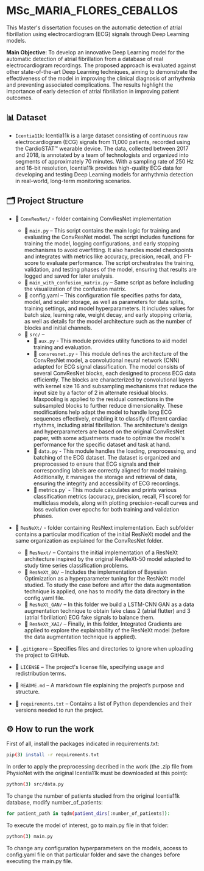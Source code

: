 # MSc_MARIA_FLORES_CEBALLOS

This Master's dissertation focuses on the automatic detection of atrial fibrillation using electrocardiogram (ECG) signals through Deep Learning models.

**Main Objective**: To develop an innovative Deep Learning model for the automatic detection of atrial fibrillation from a database of real electrocardiogram recordings. The proposed approach is evaluated against other state-of-the-art Deep Learning techniques, aiming to demonstrate the effectiveness of the model in improving the clinical diagnosis of arrhythmia and preventing associated complications. The results highlight the importance of early detection of atrial fibrillation in improving patient outcomes.

## 📊 Dataset
- `Icentia11k`: Icentia11k is a large dataset consisting of continuous raw electrocardiogram (ECG) signals from 11,000 patients, recorded using the CardioSTAT™ wearable device. The data, collected between 2017 and 2018, is annotated by a team of technologists and organized into segments of approximately 70 minutes. With a sampling rate of 250 Hz and 16-bit resolution, Icentia11k provides high-quality ECG data for developing and testing Deep Learning models for arrhythmia detection in real-world, long-term monitoring scenarios.


## 🗂️ **Project Structure**

- 📁 `ConvResNet/` - folder containing ConvResNet implementation
    - 📜 `main.py` – This script contains the main logic for training and evaluating the ConvResNet model. The script includes functions for training the model, logging configurations, and early stopping mechanisms to avoid overfitting. It also handles model checkpoints and integrates with metrics like accuracy, precision, recall, and F1-score to evaluate performance. The script orchestrates the training, validation, and testing phases of the model, ensuring that results are logged and saved for later analysis.
    - 📜 `main_with_confusion_matrix.py` – Same script as before including the visualization of the confusion matrix.
    - 📜 config.yaml – This configuration file specifies paths for data, model, and scaler storage, as well as parameters for data splits, training settings, and model hyperparameters. It includes values for batch size, learning rate, weight decay, and early stopping criteria, as well as details for the model architecture such as the number of blocks and initial channels.
    - 📁 `src/` – 
        - 📜 `aux.py` - This module provides utility functions to aid model training and evaluation. 
        - 📜 `convresnet.py` - This module defines the architecture of the ConvResNet model, a convolutional neural network (CNN) adapted for ECG signal classification. The model consists of several ConvResNet blocks, each designed to process ECG data efficiently. The blocks are characterized by convolutional layers with kernel size 16 and subsampling mechanisms that reduce the input size by a factor of 2 in alternate residual blocks. Maxpooling is applied to the residual connections in the subsampled blocks to further reduce dimensionality. These modifications help adapt the model to handle long ECG sequences effectively, enabling it to classify different cardiac rhythms, including atrial fibrillation. The architecture's design and hyperparameters are based on the original ConvResNet paper, with some adjustments made to optimize the model's performance for the specific dataset and task at hand.
        - 📜 `data.py` - This module handles the loading, preprocessing, and batching of the ECG dataset. The dataset is organized and preprocessed to ensure that ECG signals and their corresponding labels are correctly aligned for model training. Additionally, it manages the storage and retrieval of data, ensuring the integrity and accessibility of ECG recordings.
        - 📜 metrics.py` - This module calculates and prints various classification metrics (accuracy, precision, recall, F1 score) for multiclass models, along with plotting precision-recall curves and loss evolution over epochs for both training and validation phases.

- 📁 `ResNeXt/` - folder containing ResNext implementation. Each subfolder contains a particular modification of the initial ResNeXt model and the same organization as explained for the ConvResNet folder.
    - 📁 `ResNext/` – Contains the initial implementation of a ResNeXt architecture inspired by the original ResNeXt-50 model adapted to study time series classification problems.
    - 📁 `ResNeXt_BO/` – Includes the implementation of Bayesian Optimization as a hyperparameter tuning for the ResNeXt model studied. To study the case before and after the data augmentation technique is applied, one has to modify the data directory in the config.yaml file.
    - 📁 `ResNeXt_GAN/` – In this folder we build a LSTM-CNN GAN as a data augmentation technique to obtain fake class 2 (atrial flutter) and 3 (atrial fibrillation) ECG fake signals to balance them. 
    - 📁 `ResNeXt_XAI/` – Finally, in this folder, Integrated Gradients are applied to explore the explainability of the ResNeXt model (before the data augmentation technique is applied).

- 📄 `.gitignore` – Specifies files and directories to ignore when uploading the project to GitHub.
- 📄 `LICENSE` – The project's license file, specifying usage and redistribution terms.
- 📄 `README.md` – A markdown file explaining the project’s purpose and structure.
- 📄 `requirements.txt` – Contains a list of Python dependencies and their versions needed to run the project.

## ⚙️ How to run the work
First of all, install the packages indicated in requirements.txt:
```bash
pip(3) install -r requirements.txt
```
In order to apply the preprocessing decribed in the work (the .zip file from PhysioNet with the original Icentia11k must be downloaded at this point):
```bash
python(3) src/data.py
```
To change the number of patients studied from the original Icentia11k database, modify number_of_patients:
```bash
for patient_path in tqdm(patient_dirs[:number_of_patients]):
```
To execute the model of interest, go to main.py file in that folder:
```bash
python(3) main.py
```
To change any configuration hyperparameters on the models, access to config.yaml file on that particular folder and save the changes before executing the main.py file.
